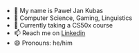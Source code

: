 - 👋 My name is Paweł Jan Kubas
- 👀 Computer Science, Gaming, Linguistics
- 🌱 Currently taking a CS50x course
- 📫 Reach me on [Linkedin](https://www.linkedin.com/in/pawelkubas/)
- 😄 Pronouns: he/him
